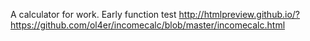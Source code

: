 A calculator for work. Early function test
http://htmlpreview.github.io/?https://github.com/ol4er/incomecalc/blob/master/incomecalc.html
